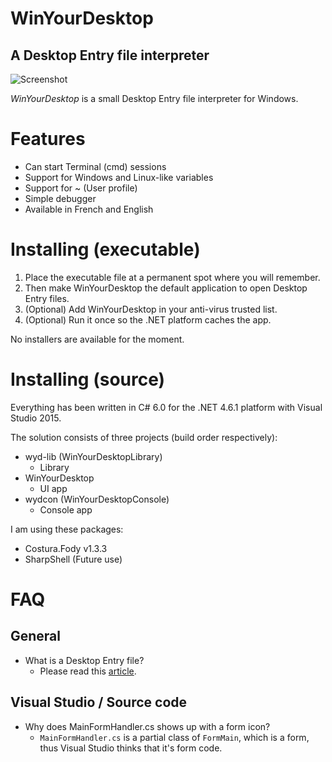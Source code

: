 # WinYourDesktop
## A Desktop Entry file interpreter

![Screenshot](http://guitarxhero.github.io/imgs/wyd2.png)

_WinYourDesktop_ is a small Desktop Entry file interpreter for Windows.

# Features

- Can start Terminal (cmd) sessions
- Support for Windows and Linux-like variables
- Support for ~ (User profile)
- Simple debugger
- Available in French and English

# Installing (executable)

1. Place the executable file at a permanent spot where you will remember.
2. Then make WinYourDesktop the default application to open Desktop Entry files.
3. (Optional) Add WinYourDesktop in your anti-virus trusted list.
4. (Optional) Run it once so the .NET platform caches the app.

No installers are available for the moment.

# Installing (source)

Everything has been written in C# 6.0 for the .NET 4.6.1 platform with Visual Studio 2015.

The solution consists of three projects (build order respectively):

- wyd-lib (WinYourDesktopLibrary)
  - Library
- WinYourDesktop
  - UI app
- wydcon (WinYourDesktopConsole)
  - Console app

I am using these packages:
- Costura.Fody v1.3.3
- SharpShell (Future use)

# FAQ
## General

- What is a Desktop Entry file?
  - Please read this [article](http://www.linuxtopia.org/online_books/linux_desktop_guides/gnome_2.14_admin_guide/menustructure-desktopentry.html).
  
## Visual Studio / Source code

- Why does MainFormHandler.cs shows up with a form icon?
  - `MainFormHandler.cs` is a partial class of `FormMain`, which is a form, thus Visual Studio thinks that it's form code.